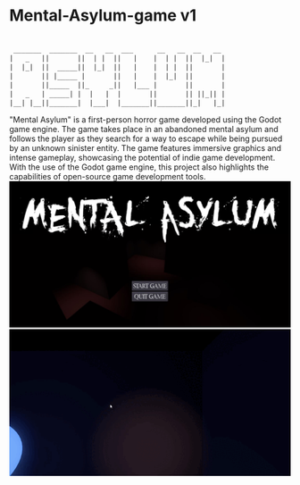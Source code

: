 # Mental-Asylum-game  v1
```

 _______  _______  __   __  ___      __   __  __   __ 
|   _   ||       ||  | |  ||   |    |  | |  ||  |_|  |
|  |_|  ||  _____||  |_|  ||   |    |  | |  ||       |
|       || |_____ |       ||   |    |  |_|  ||       |
|       ||_____  ||_     _||   |___ |       ||       |
|   _   | _____| |  |   |  |       ||       || ||_|| |
|__| |__||_______|  |___|  |_______||_______||_|   |_|

```
"Mental Asylum" is a first-person horror game developed using the Godot game engine. The game takes place in an abandoned mental asylum and follows the player as they search for a way to escape while being pursued by an unknown sinister entity. The game features immersive graphics and intense gameplay, showcasing the potential of indie game development. With the use of the Godot game engine, this project also highlights the capabilities of open-source game development tools.</br>
![](https://github.com/rbuwaENG/Mental-Asylum-game/blob/main/LOADING.JPG?raw=true)</br>
![](https://github.com/rbuwaENG/Mental-Asylum-game/blob/main/asylum.gif?raw=true)